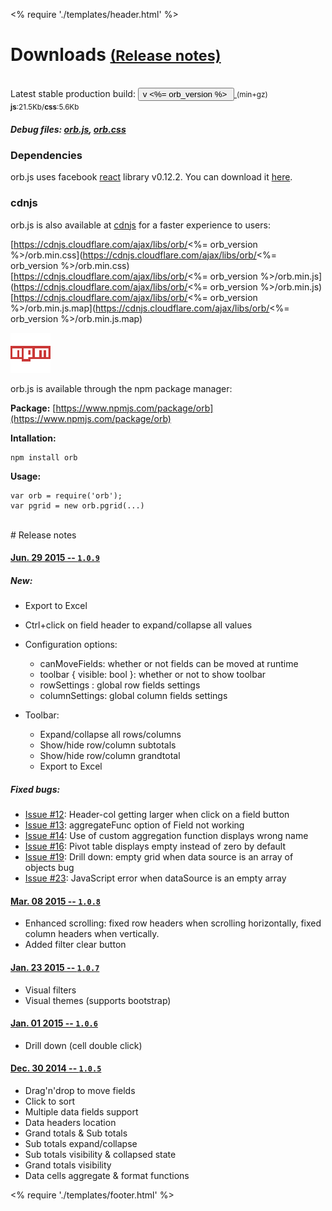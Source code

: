 <% require './templates/header.html' %>

<div class="content">

# Downloads <small>[(Release notes)](#rl)</small>
<br/>
Latest stable production build: 

<a href="static/orb-<%= orb_version %>.zip">
<button class="btn btn-info">
  v <%= orb_version %>&#160;<i class="fa fa-download"></i>  
</button>
</a>

<small style="font-style: normal;" class="text-muted">
(min+gz) <strong>js</strong>:21.5Kb/<strong>css</strong>:5.6Kb
</small>
<br/>

##### Debug files: [orb.js](static/js/orb/orb.js), [orb.css](static/css/orb/orb.css)

### Dependencies

orb.js uses facebook [react](http://facebook.github.io/react/) library v0.12.2. You can download it [here](http://fb.me/react-0.12.2.js).


### cdnjs

orb.js is also available at [cdnjs](https://cdnjs.com/) for a faster experience to users:

[https://cdnjs.cloudflare.com/ajax/libs/orb/<%= orb_version %>/orb.min.css](https://cdnjs.cloudflare.com/ajax/libs/orb/<%= orb_version %>/orb.min.css)  
[https://cdnjs.cloudflare.com/ajax/libs/orb/<%= orb_version %>/orb.min.js](https://cdnjs.cloudflare.com/ajax/libs/orb/<%= orb_version %>/orb.min.js)  
[https://cdnjs.cloudflare.com/ajax/libs/orb/<%= orb_version %>/orb.min.js.map](https://cdnjs.cloudflare.com/ajax/libs/orb/<%= orb_version %>/orb.min.js.map)


[![npmjs](static/images/npm-64-square.png)](https://www.npmjs.com/)

orb.js is available through the npm package manager:

**Package:** [https://www.npmjs.com/package/orb](https://www.npmjs.com/package/orb)

**Intallation:**
```
npm install orb
```

**Usage:**
```
var orb = require('orb');
var pgrid = new orb.pgrid(...)
```

<br/>
# Release notes <a class="anchor" href="#rl" name="rl"></a>
<br/>

<a class="anchor" name="rl1.0.9"></a>
#### <u>Jun. 29 2015 -- `1.0.9` [](#rl1.0.9)</u>

##### **New:**

- Export to Excel
- Ctrl+click on field header to expand/collapse all values

- Configuration options:
    - canMoveFields: whether or not fields can be moved at runtime
    - toolbar { visible: bool }: whether or not to show toolbar
    - rowSettings : global row fields settings
    - columnSettings: global column fields settings

- Toolbar:
    - Expand/collapse all rows/columns
    - Show/hide row/column subtotals
    - Show/hide row/column grandtotal
    - Export to Excel

##### **Fixed bugs:**

- [Issue #12](https://github.com/nnajm/orb/issues/12): Header-col getting larger when click on a field button
- [Issue #13](https://github.com/nnajm/orb/issues/13): aggregateFunc option of Field not working
- [Issue #14](https://github.com/nnajm/orb/issues/14): Use of custom aggregation function displays wrong name
- [Issue #16](https://github.com/nnajm/orb/issues/16): Pivot table displays empty instead of zero by default
- [Issue #19](https://github.com/nnajm/orb/issues/19): Drill down: empty grid when data source is an array of objects bug 
- [Issue #23](https://github.com/nnajm/orb/issues/23): JavaScript error when dataSource is an empty array

<a class="anchor" name="rl1.0.8"></a>
#### <u>Mar. 08 2015 -- `1.0.8` [](#rl1.0.8)</u>

- Enhanced scrolling: fixed row headers when scrolling horizontally, fixed column headers when vertically.
- Added filter clear button

<a class="anchor" name="rl1.0.7"></a>
#### <u>Jan. 23 2015 -- `1.0.7` [](#rl1.0.7)</u>

- Visual filters
- Visual themes (supports bootstrap)

<a class="anchor" name="rl1.0.6b"></a>
#### <u>Jan. 01 2015 -- `1.0.6` [](#rl1.0.6)</u>

- Drill down (cell double click)

<a class="anchor" name="rl1.0.5b"></a>
#### <u>Dec. 30 2014 -- `1.0.5` [](#rl1.0.5)</u>

- Drag'n'drop to move fields
- Click to sort
- Multiple data fields support
- Data headers location
- Grand totals & Sub totals
- Sub totals expand/collapse
- Sub totals visibility & collapsed state
- Grand totals visibility
- Data cells aggregate & format functions

</div>

<% require './templates/footer.html' %>